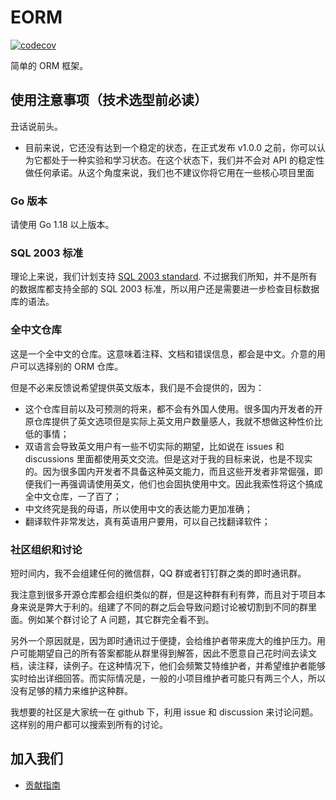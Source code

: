 # EORM

[![codecov](https://codecov.io/gh/gotomicro/eorm/branch/main/graph/badge.svg?token=vc0BDor3Lk)](https://codecov.io/gh/gotomicro/eorm)

简单的 ORM 框架。

## 使用注意事项（技术选型前必读）

丑话说前头。

- 目前来说，它还没有达到一个稳定的状态，在正式发布 v1.0.0 之前，你可以认为它都处于一种实验和学习状态。在这个状态下，我们并不会对 API 的稳定性做任何承诺。从这个角度来说，我们也不建议你将它用在一些核心项目里面

### Go 版本

请使用 Go 1.18 以上版本。

### SQL 2003 标准
理论上来说，我们计划支持 [SQL 2003 standard](https://ronsavage.github.io/SQL/sql-2003-2.bnf.html#query%20specification). 不过据我们所知，并不是所有的数据库都支持全部的 SQL 2003 标准，所以用户还是需要进一步检查目标数据库的语法。

### 全中文仓库

这是一个全中文的仓库。这意味着注释、文档和错误信息，都会是中文。介意的用户可以选择别的 ORM 仓库。

但是不必来反馈说希望提供英文版本，我们是不会提供的，因为：
- 这个仓库目前以及可预测的将来，都不会有外国人使用。很多国内开发者的开原仓库提供了英文选项但是实际上英文用户数量感人，我就不想做这种性价比低的事情；
- 双语言会导致英文用户有一些不切实际的期望，比如说在 issues 和 discussions 里面都使用英文交流。但是这对于我的目标来说，也是不现实的。因为很多国内开发者不具备这种英文能力，而且这些开发者非常倔强，即便我们一再强调请使用英文，他们也会固执使用中文。因此我索性将这个搞成全中文仓库，一了百了；
- 中文终究是我的母语，所以使用中文的表达能力更加准确；
- 翻译软件非常发达，真有英语用户要用，可以自己找翻译软件；

### 社区组织和讨论

短时间内，我不会组建任何的微信群，QQ 群或者钉钉群之类的即时通讯群。

我注意到很多开源仓库都会组织类似的群，但是这种群有利有弊，而且对于项目本身来说是弊大于利的。组建了不同的群之后会导致问题讨论被切割到不同的群里面。例如某个群讨论了 A 问题，其它群完全看不到。

另外一个原因就是，因为即时通讯过于便捷，会给维护者带来庞大的维护压力。用户可能期望自己的所有答案都能从群里得到解答，因此不愿意自己花时间去读文档，读注释，读例子。在这种情况下，他们会频繁艾特维护者，并希望维护者能够实时给出详细回答。而实际情况是，一般的小项目维护者可能只有两三个人，所以没有足够的精力来维护这种群。

我想要的社区是大家统一在 github 下，利用 issue 和 discussion 来讨论问题。这样别的用户都可以搜索到所有的讨论。

## 加入我们
- [贡献指南](https://ekit.gocn.vip/contribution/#%E8%AE%BE%E7%BD%AE%E5%BC%80%E5%8F%91%E7%8E%AF%E5%A2%83)
